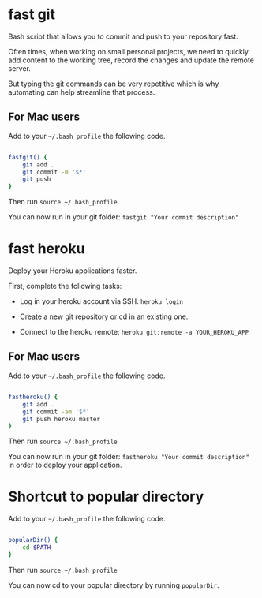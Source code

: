 # fast git
Bash script that allows you to commit and push to your repository fast.

Often times, when working on small personal projects, we need to quickly add content to the working tree, record the changes and update the remote server.

But typing the git commands can be very repetitive which is why automating can help streamline that process.

## For Mac users

Add to your ``` ~/.bash_profile ``` the following code.


```bash

fastgit() {
	git add .
	git commit -m '$*'
	git push
}
```

Then run ```source ~/.bash_profile```

You can now run in your git folder: ```fastgit "Your commit description" ```

# fast heroku

Deploy your Heroku applications faster.

First, complete the following tasks:

* Log in your heroku account via SSH. `heroku login`

* Create a new git repository or cd in an existing one.

* Connect to the heroku remote: `heroku git:remote -a YOUR_HEROKU_APP`

## For Mac users


Add to your ``` ~/.bash_profile ``` the following code.


```bash

fastheroku() {
	git add .
	git commit -am '$*'
	git push heroku master
}
```

Then run ```source ~/.bash_profile```

You can now run in your git folder: ```fastheroku "Your commit description" ``` in order to deploy your application.


# Shortcut to popular directory

Add to your ``` ~/.bash_profile ``` the following code.


```bash

popularDir() {
	cd $PATH
}
```

Then run ```source ~/.bash_profile```

You can now cd to your popular directory by running `popularDir`.




 
